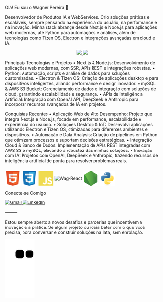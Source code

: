 Olá! Eu sou o Wagner Pereira 👋

Desenvolvedor de Produtos IA e WebServices. Crio soluções práticas e escaláveis, sempre pensando na experiência do usuário, na performance e na inovação. Minha stack abrange desde Next.js e Node.js para aplicações web modernas, até Python para automações e análises, além de tecnologias como Tizen OS, Electron e integrações avançadas em cloud e IA.

<div align="center">
  <a href="https://github.com/wagnerpereiradev">
    <img height="150em" src="https://github-readme-stats.vercel.app/api?username=wagnerpereiradev&show_icons=true&include_all_commits=true&count_private=true&text_color=ffffff&title_color=ffee32&icon_color=ffd100&bg_color=080708&border_color=ffd100&border_radius=20px"/>
  </a>
  <a href="https://github.com/wagnerpereiradev">
    <img height="150em" src="https://github-readme-stats.vercel.app/api/top-langs/?username=wagnerpereiradev&layout=compact&langs_count=7&text_color=ffffff&title_color=ffee32&bg_color=080708&border_radius=20px&border_color=ffd100"/>
  </a>
</div>


Principais Tecnologias e Projetos
	•	Next.js & Node.js: Desenvolvimento de aplicações web modernas, com SSR, APIs REST e integrações robustas.
	•	Python: Automação, scripts e análise de dados para soluções customizadas.
	•	Electron & Tizen OS: Criação de aplicações desktop e para dispositivos inteligentes, aliando performance e design inovador.
	•	mySQL & AWS S3 Bucket: Gerenciamento de dados e integração com soluções de cloud, garantindo escalabilidade e segurança.
	•	APIs de Inteligência Artificial: Integração com OpenAI API, DeepSeek e Anthropic para incorporar recursos avançados de IA em projetos.

Conquistas Recentes
	•	Aplicação Web de Alto Desempenho: Projeto que integra Next.js e Node.js, focado em performance, escalabilidade e experiência do usuário.
	•	Soluções Desktop & IoT: Desenvolvi aplicações utilizando Electron e Tizen OS, otimizadas para diferentes ambientes e dispositivos.
	•	Automação e Data Analysis: Criação de pipelines em Python que otimizam processos e suportam decisões estratégicas.
	•	Integração Cloud & Banco de Dados: Implementação de APIs REST integradas com AWS S3 e mySQL, elevando a robustez das minhas soluções.
	•	Inovação com IA: Projetos com OpenAI, DeepSeek e Anthropic, trazendo recursos de inteligência artificial de ponta para resolver problemas reais.

<div style="display: inline-block; margin-top: 10px;">
  <img align="center" alt="Wag-HTML" width="50" src="https://raw.githubusercontent.com/devicons/devicon/master/icons/html5/html5-original.svg">
  <img align="center" alt="Wag-CSS" width="50" src="https://raw.githubusercontent.com/devicons/devicon/master/icons/css3/css3-original.svg">
  <img align="center" alt="Wag-JS" width="50" src="https://raw.githubusercontent.com/devicons/devicon/master/icons/javascript/javascript-plain.svg">
  <img align="center" alt="Wag-React" width="50" src="https://cdn.jsdelivr.net/gh/devicons/devicon/icons/react/react-original-wordmark.svg"/>
  <img align="center" alt="Wag-NodeJS" width="50" src="https://raw.githubusercontent.com/devicons/devicon/master/icons/nodejs/nodejs-original.svg">
  <img align="center" alt="Wag-Python" width="50" src="https://raw.githubusercontent.com/devicons/devicon/master/icons/python/python-original.svg">
</div>


Conecte-se Comigo

<div>
  <a href="mailto:wagnerdev9@gmail.com" target="_blank">
    <img src="https://img.shields.io/badge/Gmail-000000?style=for-the-badge&logo=gmail&logoColor=ffd100" alt="Gmail">
  </a>
  <a href="https://www.linkedin.com/in/owrp/" target="_blank">
    <img src="https://img.shields.io/badge/LinkedIn-000000?style=for-the-badge&logo=linkedin&logoColor=ffd100" alt="LinkedIn">
  </a>
</div>



⸻

Estou sempre aberto a novos desafios e parcerias que incentivem a inovação e a prática. Se algum projeto ou ideia bater com o que você precisa, bora conversar e construir soluções na lata, sem enrolação.
  
![Snake animation](https://github.com/wagnerpereiradev/wagnerpereiradev/blob/output/github-contribution-grid-snake.svg)
